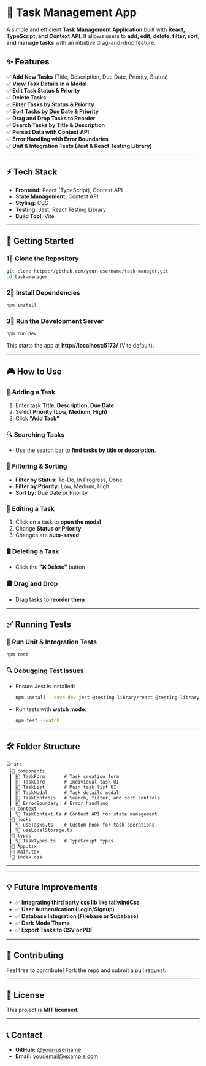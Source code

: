 # 📝 Task Management App

A simple and efficient **Task Management Application** built with **React, TypeScript, and Context API**. It allows users to **add, edit, delete, filter, sort, and manage tasks** with an intuitive drag-and-drop feature.

## ✨ Features

✅ **Add New Tasks** (Title, Description, Due Date, Priority, Status)  
✅ **View Task Details in a Modal**  
✅ **Edit Task Status & Priority**  
✅ **Delete Tasks**  
✅ **Filter Tasks by Status & Priority**  
✅ **Sort Tasks by Due Date & Priority**  
✅ **Drag and Drop Tasks to Reorder**  
✅ **Search Tasks by Title & Description**  
✅ **Persist Data with Context API**  
✅ **Error Handling with Error Boundaries**  
✅ **Unit & Integration Tests (Jest & React Testing Library)**  

---

## ⚡ Tech Stack

- **Frontend:** React (TypeScript), Context API  
- **State Management:** Context API  
- **Styling:** CSS  
- **Testing:** Jest, React Testing Library  
- **Build Tool:** Vite  

---

## 🚀 Getting Started

### 1⃣ **Clone the Repository**
```sh
git clone https://github.com/your-username/task-manager.git
cd task-manager
```

### 2⃣ **Install Dependencies**
```sh
npm install
```

### 3⃣ **Run the Development Server**
```sh
npm run dev
```
This starts the app at **http://localhost:5173/** (Vite default).

---

## 🎮 How to Use

### 🏰 Adding a Task
1. Enter task **Title, Description, Due Date**  
2. Select **Priority (Low, Medium, High)**  
3. Click **"Add Task"**  

### 🔍 Searching Tasks
- Use the search bar to **find tasks by title or description**.

### 🔄 Filtering & Sorting
- **Filter by Status:** To-Do, In Progress, Done  
- **Filter by Priority:** Low, Medium, High  
- **Sort by:** Due Date or Priority  

### 🎯 Editing a Task
1. Click on a task to **open the modal**  
2. Change **Status or Priority**  
3. Changes are **auto-saved**  

### 🛢 Deleting a Task
- Click the **"❌ Delete"** button  

### 🖀 Drag and Drop
- Drag tasks to **reorder them**  

---

## ✅ Running Tests

### 🧪 Run Unit & Integration Tests
```sh
npm test
```

### 🔍 Debugging Test Issues
- Ensure Jest is installed:
  ```sh
  npm install --save-dev jest @testing-library/react @testing-library/jest-dom
  ```
- Run tests with **watch mode**:
  ```sh
  npm test --watch
  ```

---

## 🛠 Folder Structure

```
📺 src
 ├📂 components
 ┃ ├📂 TaskForm       # Task creation form
 ┃ ├📂 TaskCard       # Individual task UI
 ┃ ├📂 TaskList       # Main task list UI
 ┃ ├📂 TaskModal      # Task details modal
 ┃ ├📂 TaskControls   # Search, filter, and sort controls
 ┃ ├📂 ErrorBoundary  # Error handling
 ├📂 context
 ┃ └📝 TaskContext.ts # Context API for state management
 ├📂 hooks
 ┃ └📝 useTasks.ts    # Custom hook for task operations
 ┃ └📝 useLocalStorage.ts
 ├📂 types
 ┃ └📝 TaskTypes.ts   # TypeScript types
 ├📝 App.tsx
 ├📝 main.tsx
 └📝 index.css
```

---
---

## 💡 Future Improvements
- ✅ **Integrating third party css lib like tailwindCss**  
- ✅ **User Authentication (Login/Signup)**  
- ✅ **Database Integration (Firebase or Supabase)**  
- ✅ **Dark Mode Theme**  
- ✅ **Export Tasks to CSV or PDF**  

---

## 🤝 Contributing
Feel free to contribute! Fork the repo and submit a pull request.  

---

## 🐜 License
This project is **MIT licensed**.

---

## 📞 Contact
- **GitHub:** [@your-username](https://github.com/your-username)
- **Email:** your.email@example.com

